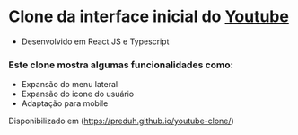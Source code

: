 # Clone da interface inicial do [Youtube](https://www.youtube.com)

* Desenvolvido em React JS e Typescript

### Este clone mostra algumas funcionalidades como:

* Expansão do menu lateral
* Expansão do icone do usuário
* Adaptação para mobile

Disponibilizado em (https://preduh.github.io/youtube-clone/)

